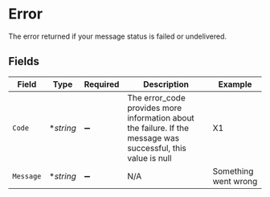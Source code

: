 # Error

The error returned if your message status is failed or undelivered.


## Fields

| Field                                                                                                         | Type                                                                                                          | Required                                                                                                      | Description                                                                                                   | Example                                                                                                       |
| ------------------------------------------------------------------------------------------------------------- | ------------------------------------------------------------------------------------------------------------- | ------------------------------------------------------------------------------------------------------------- | ------------------------------------------------------------------------------------------------------------- | ------------------------------------------------------------------------------------------------------------- |
| `Code`                                                                                                        | **string*                                                                                                     | :heavy_minus_sign:                                                                                            | The error_code provides more information about the failure. If the message was successful, this value is null | X1                                                                                                            |
| `Message`                                                                                                     | **string*                                                                                                     | :heavy_minus_sign:                                                                                            | N/A                                                                                                           | Something went wrong                                                                                          |